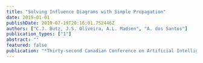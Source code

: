 ```yaml
---
title: "Solving Influence Diagrams with Simple Propagation"
date: 2019-01-01
publishDate: 2019-07-19T20:16:01.752446Z
authors: ["C.J. Butz, J.S. Oliveira, A.L. Madsen", "A. dos Santos"]
publication_types: ["1"]
abstract: ""
featured: false
publication: "*Thirty-second Canadian Conference on Artificial Intelligence (AI)*"
---
```


